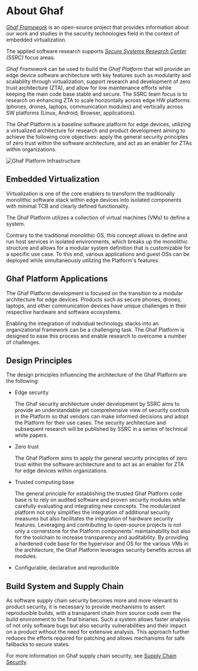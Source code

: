 <!--
    Copyright 2022-2023 TII (SSRC) and the Ghaf contributors
    SPDX-License-Identifier: CC-BY-SA-4.0
-->

# About Ghaf

_[Ghaf Framework](./appendices/glossary.md#ghaf)_ is an open-source project that provides information about our work and studies in the security technologies field in the context of embedded virtualization.

The applied software research supports _[Secure Systems Research Center](./appendices/glossary.md#ssrc) (SSRC)_ focus areas.

*Ghaf Framework* can be used to build the *Ghaf Platform* that will provide an edge device software architecture with key features such as modularity and scalability through virtualization, support research and development of zero trust architecture (ZTA), and allow for low maintenance efforts while keeping the main code base stable and secure. The SSRC team focus is to research on enhancing ZTA to scale horizontally across edge HW platforms (phones, drones, laptops, communication modules) and vertically across SW platforms (Linux, Android, Browser, applications).

The Ghaf Platform is a baseline software platform for edge devices, utilizing a virtualized architecture for research and product development aiming to achieve the following core objectives: apply the general security principles of zero trust within the software architecture, and act as an enabler for ZTAs within organizations.

![Ghaf Platform Infrastructure](./img/ghaf_platform_infrastructure.png "Typical devices and infrastructure around the Ghaf Platform")


## Embedded Virtualization

Virtualization is one of the core enablers to transform the traditionally monolithic software stack within edge devices into isolated components with minimal TCB and clearly defined functionality.

The Ghaf Platform utilizes a collection of virtual machines (VMs) to define a system.

Contrary to the traditional monolithic OS, this concept allows to define and run host services in isolated environments, which breaks up the monolithic structure and allows for a modular system definition that is customizable for a specific use case. To this end, various applications and guest OSs can be deployed while simultaneously utilizing the Platform's features. 


## Ghaf Platform Applications

The Ghaf Platform development is focused on the transition to a modular architecture for edge devices. Products such as secure phones, drones, laptops, and other communication devices have unique challenges in their respective hardware and software ecosystems.

Enabling the integration of individual technology stacks into an organizational framework can be a challenging task. The Ghaf Platform is designed to ease this process and enable research to overcome a number of challenges.


## Design Principles

The design principles influencing the architecture of the Ghaf Platform are the following:

* Edge security  
  
    The Ghaf security architecture under development by SSRC aims to provide an understandable yet comprehensive view of security controls in the Platform so that vendors can make informed decisions and adopt the Platform for their use cases. The security architecture and subsequent research will be published by SSRC in a series of technical white papers. 

* Zero trust

    The Ghaf Platform aims to apply the general security principles of zero trust within the software architecture and to act as an enabler for ZTA for edge devices within organizations. 
  
* Trusted computing base 

    The general principle for establishing the trusted Ghaf Platform code base is to rely on audited software and proven security modules while carefully evaluating and integrating new concepts. The modularized platform not only simplifies the integration of additional security measures but also facilitates the integration of hardware security features. Leveraging and contributing to open-source projects is not only a cornerstone for the Platform components' maintainability but also for the toolchain to increase transparency and auditability. By providing a hardened code base for the hypervisor and OS for the various VMs in the architecture, the Ghaf Platform leverages security benefits across all modules.

* Configurable, declarative and reproducible


## Build System and Supply Chain

As software supply chain security becomes more and more relevant to product security, it is necessary to provide mechanisms to assert reproducible builds, with a transparent chain from source code over the build environment to the final binaries. Such a system allows faster analysis of not only software bugs but also security vulnerabilities and their impact on a product without the need for extensive analysis. This approach further reduces the efforts required for patching and allows mechanisms for safe fallbacks to secure states.

For more information on Ghaf supply chain security, see [Supply Chain Security](./scs/scs.md).
